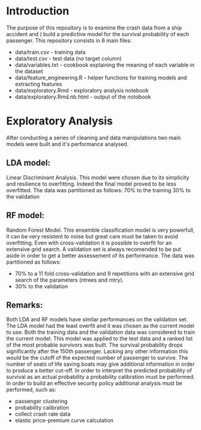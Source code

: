 # Introduction
The purpose of this repository is to examine the crash data from a ship accident and (
build a predictive model for the survival probability of each
passenger.
This repository consists in 6 main files:
* data/train.csv  - training data
* data/test.csv - test data (no target column)
* data/variables.txt - cookbook explaining the meaning of each variable in the dataset
* data/feature_engineering.R - helper functions for training models and extracting features 
* data/exploratory.Rmd - exploratory analysis notebook
* data/exploratory.Rmd.nb.html - output of the notobook

# Exploratory Analysis
After conducting a series of cleaning and data manipulations two main models were built and it's performance analysed.

## LDA model:
  Linear Discriminant Analysis.
  This model were chosen due to its simplicity and resilience to overfitting. Indeed the final model proved to be less overfitted.
  The data was partitioned as follows:
    70% to the training
    30% to the validation

## RF model:
  Random Forest Model.
  This ensemble classification model is very powerfull, it can be very resistent to noise but great care must be taken to avoid overfitting.
  Even with cross-validation it is possible to overfit for an extensive grid search. A validation set is always recomended to be put aside in order to get a better assessement of its performance.
  The data was partitioned as follows:
  * 70% to a 11 fold cross-validation and 9 repetitions with an extensive grid search of the parameters (ntrees and mtry).
  * 30% to the validation 

## Remarks:
  Both LDA and RF models have similar performances on the validation set. The LDA model had the least overfit and it was chosen as the current model to use. Both the training data and the validation data was considered to train the current model. This model was applied to the test data and a ranked list of the most probable survivors was built. The survival probability drops significantly after the 150th passenger. Lacking any other information this would be the cutoff of the expected number of passenger to survive. The number of seats of life saving boats may give additional information in order to produce a better cut-off. In order to interpret the predicted probability of survival as an actual probability a probability calibration must be performed.
  In order to build an effective security policy additional analysis must be performed, such as:
  * passenger clustering
  * probability calibration
  * collect crash rate data
  * elastic price-premium curve calculation